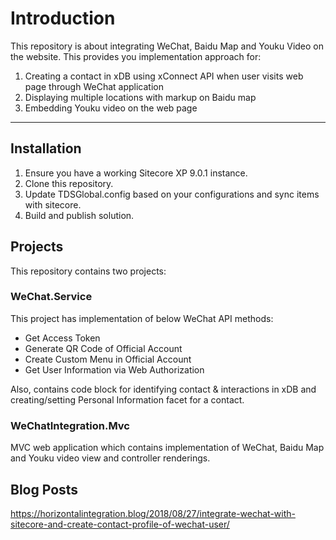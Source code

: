 # Introduction
This repository is about integrating WeChat, Baidu Map and Youku Video on the website. This provides you implementation approach for:
1. Creating a contact in xDB using xConnect API when user visits web page through WeChat application
2. Displaying multiple locations with markup on Baidu map
3. Embedding Youku video on the web page

---
## Installation
1. Ensure you have a working Sitecore XP 9.0.1 instance.
2. Clone this repository.
3. Update TDSGlobal.config based on your configurations and sync items with sitecore.
4. Build and publish solution.

## Projects
This repository contains two projects:

### WeChat.Service ###
This project has implementation of below WeChat API methods:

  * Get Access Token
  * Generate QR Code of Official Account
  * Create Custom Menu in Official Account
  * Get User Information via Web Authorization

Also, contains code block for identifying contact & interactions in xDB and creating/setting Personal Information facet for a contact.

### WeChatIntegration.Mvc ###
MVC web application which contains implementation of WeChat, Baidu Map and Youku video view and controller renderings.

## Blog Posts
https://horizontalintegration.blog/2018/08/27/integrate-wechat-with-sitecore-and-create-contact-profile-of-wechat-user/
